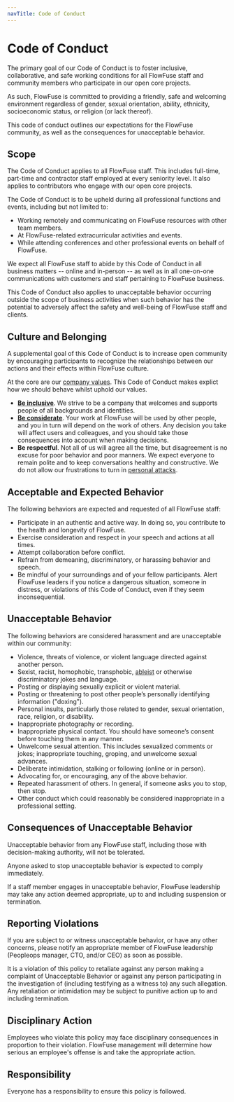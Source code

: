 ```yaml
---
navTitle: Code of Conduct
---
```


# Code of Conduct

The primary goal of our Code of Conduct is to foster inclusive, collaborative,
and safe working conditions for all FlowFuse staff and community members who
participate in our open core projects.

As such, FlowFuse is committed to providing a friendly, safe and welcoming
environment regardless of gender, sexual orientation, ability, ethnicity,
socioeconomic status, or religion (or lack thereof).

This code of conduct outlines our expectations for the FlowFuse community, as
well as the consequences for unacceptable behavior.

## Scope 

The Code of Conduct applies to all FlowFuse staff. This includes full-time,
part-time and contractor staff employed at every seniority level. It also applies
to contributors who engage with our open core projects.

The Code of Conduct is to be upheld during all professional functions and events,
including but not limited to:

 - Working remotely and communicating on FlowFuse resources with other team members.
 - At FlowFuse-related extracurricular activities and events.
 - While attending conferences and other professional events on behalf of FlowFuse.
 
We expect all FlowFuse staff to abide by this Code of Conduct in all business
matters -- online and in-person -- as well as in all one-on-one communications
with customers and staff pertaining to FlowFuse business.

This Code of Conduct also applies to unacceptable behavior occurring outside the
scope of business activities when such behavior has the potential to adversely
affect the safety and well-being of FlowFuse staff and clients.

## Culture and Belonging

A supplemental goal of this Code of Conduct is to increase open community by
encouraging participants to recognize the relationships between our actions and
their effects within FlowFuse culture.

At the core are our [company values](../company/values.md). This Code of Conduct
makes explict how we should behave whilst uphold our values.

 - [**Be inclusive**](../company/values.md#👥-collaborative-community). We strive
   to be a company that welcomes and supports people of all backgrounds and identities.
 - [**Be considerate**](../company/values.md#🤝-customer-empathy). Your work at
   FlowFuse will be used by other people, and you in turn will depend on the
   work of others. Any decision you take will affect users and colleagues, and
   you should take those consequences into account when making decisions.
 - **Be respectful**. Not all of us will agree all the time, but disagreement is
   no excuse for poor behavior and poor manners. We expect everyone to remain polite
   and to keep conversations healthy and constructive. We do not allow our frustrations
   to turn in [personal attacks](https://en.wikipedia.org/wiki/Ad_hominem).

## Acceptable and Expected Behavior

The following behaviors are expected and requested of all FlowFuse staff:

 - Participate in an authentic and active way. In doing so, you contribute to the
   health and longevity of FlowFuse.
 - Exercise consideration and respect in your speech and actions at all times.
 - Attempt collaboration before conflict.
 - Refrain from demeaning, discriminatory, or harassing behavior and speech.
 - Be mindful of your surroundings and of your fellow participants. Alert FlowFuse
   leaders if you notice a dangerous situation, someone in distress, or violations
   of this Code of Conduct, even if they seem inconsequential.

## Unacceptable Behavior

The following behaviors are considered harassment and are unacceptable within our community:

 - Violence, threats of violence, or violent language directed against another person.
 - Sexist, racist, homophobic, transphobic, [ableist](https://en.wikipedia.org/wiki/Ableism) or otherwise discriminatory jokes and language.
 - Posting or displaying sexually explicit or violent material.
 - Posting or threatening to post other people’s personally identifying information ("doxing").
 - Personal insults, particularly those related to gender, sexual orientation, race, religion, or disability.
 - Inappropriate photography or recording.
 - Inappropriate physical contact. You should have someone’s consent before touching them in any manner.
 - Unwelcome sexual attention. This includes sexualized comments or jokes; inappropriate touching, groping, and unwelcome sexual advances.
 - Deliberate intimidation, stalking or following (online or in person).
 - Advocating for, or encouraging, any of the above behavior.
 - Repeated harassment of others. In general, if someone asks you to stop, then stop.
 - Other conduct which could reasonably be considered inappropriate in a professional setting.

## Consequences of Unacceptable Behavior

Unacceptable behavior from any FlowFuse staff, including those with
decision-making authority, will not be tolerated.

Anyone asked to stop unacceptable behavior is expected to comply immediately.

If a staff member engages in unacceptable behavior, FlowFuse leadership may take
any action deemed appropriate, up to and including suspension or termination.

## Reporting Violations

If you are subject to or witness unacceptable behavior, or have any other concerns,
please notify an appropriate member of FlowFuse leadership (Peopleops manager, CTO, and/or CEO) as soon as possible.

It is a violation of this policy to retaliate against any person making a
complaint of Unacceptable Behavior or against any person participating in the
investigation of (including testifying as a witness to) any such allegation. Any
retaliation or intimidation may be subject to punitive action up to and including
termination.

## Disciplinary Action

Employees who violate this policy may face disciplinary consequences in proportion
to their violation. FlowFuse management will determine how serious an employee's
offense is and take the appropriate action.

## Responsibility

Everyone has a responsibility to ensure this policy is followed.
